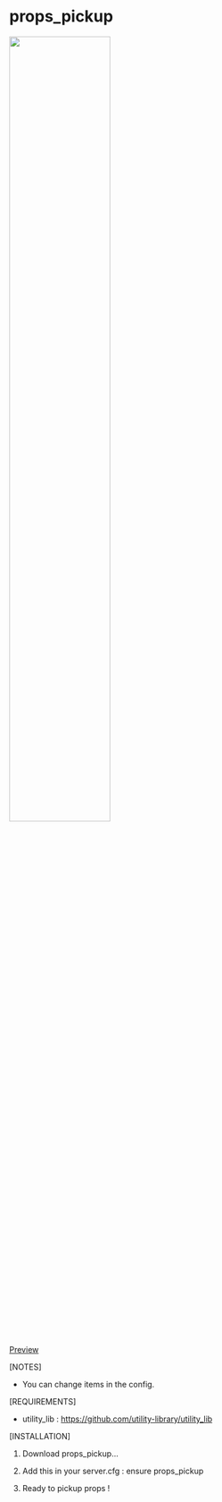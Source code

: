# props_pickup

<img src="https://forum.cfx.re/uploads/default/original/4X/9/d/e/9de26b6b54512318b6ba383798784133f67522ce.jpeg" width="60%">
<br>
<a href="https://streamable.com/mx1xjg" target="_blank">Preview</a>

[NOTES]

* You can change items in the config.

[REQUIREMENTS]
  
* utility_lib : https://github.com/utility-library/utility_lib

[INSTALLATION]

1) Download props_pickup...

2) Add this in your server.cfg :
	ensure props_pickup


3) Ready to pickup props !
